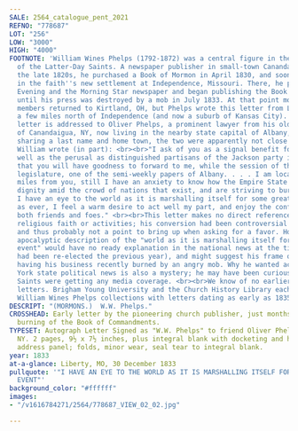 ```yaml
---
SALE: 2564_catalogue_pent_2021
REFNO: "778687"
LOT: "256"
LOW: "3000"
HIGH: "4000"
FOOTNOTE: 'William Wines Phelps (1792-1872) was a central figure in the early years
  of the Latter-Day Saints. A newspaper publisher in small-town Canandaigua, NY in
  the late 1820s, he purchased a Book of Mormon in April 1830, and soon became a leader
  in the faith''s new settlement at Independence, Missouri. There, he published the
  Evening and the Morning Star newspaper and began publishing the Book of Commandments
  until his press was destroyed by a mob in July 1833. At that point most of the Missouri
  members returned to Kirtland, OH, but Phelps wrote this letter from Liberty, MO,
  a few miles north of Independence (and now a suburb of Kansas City). <br><br>This
  letter is addressed to Oliver Phelps, a prominent lawyer from his old home town
  of Canandaigua, NY, now living in the nearby state capital of Albany, NY. Despite
  sharing a last name and home town, the two were apparently not close relatives.
  William wrote (in part): <br><br>"I ask of you as a signal benefit for myself, as
  well as the perusal as distinguished partisans of the Jackson party in this region,
  that you will have goodness to forward to me, while the session of the New York
  legislature, one of the semi-weekly papers of Albany. . . . I am located about 2,500
  miles from you, still I have an anxiety to know how the Empire State maintains her
  dignity amid the crowd of nations that exist, and are striving to burst into being.
  I have an eye to the world as it is marshalling itself for some great event and,
  as ever, I feel a warm desire to act well my part, and enjoy the confidence of all,
  both friends and foes." <br><br>This letter makes no direct reference to Phelps''s
  religious faith or activities; his conversion had been controversial in Canandaigua,
  and thus probably not a point to bring up when asking for a favor. However, his
  apocalyptic description of the "world as it is marshalling itself for some great
  event" would have no ready explanation in the national news at the time (Jackson
  had been re-elected the previous year), and might suggest his frame of mind after
  having his business recently burned by an angry mob. Why he wanted access to New
  York state political news is also a mystery; he may have been curious whether the
  Saints were getting any media coverage. <br><br>We know of no earlier extant Phelps
  letters. Brigham Young University and the Church History Library each have substantial
  William Wines Phelps collections with letters dating as early as 1835.'
DESCRIPT: "(MORMONS.)  W.W. Phelps."
CROSSHEAD: Early letter by the pioneering church publisher, just months after the
  burning of the Book of Commandments.
TYPESET: Autograph Letter Signed as "W.W. Phelps" to friend Oliver Phelps of Albany,
  NY. 2 pages, 9½ x 7½ inches, plus integral blank with docketing and hand-cancelled
  address panel; folds, minor wear, seal tear to integral blank.
year: 1833
at-a-glance: Liberty, MO, 30 December 1833
pullquote: '"I HAVE AN EYE TO THE WORLD AS IT IS MARSHALLING ITSELF FOR SOME GREAT
  EVENT"'
background_color: "#ffffff"
images:
- "/v1616784271/2564/778687_VIEW_02_02.jpg"

---
```


